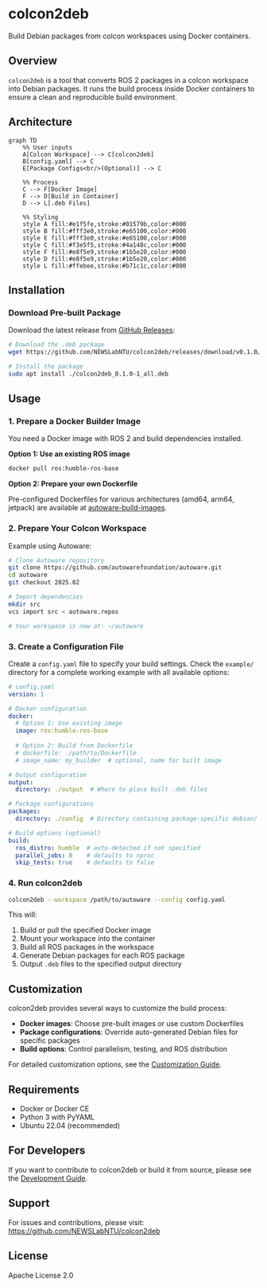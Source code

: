 # colcon2deb

Build Debian packages from colcon workspaces using Docker containers.

## Overview

`colcon2deb` is a tool that converts ROS 2 packages in a colcon workspace into Debian packages. It runs the build process inside Docker containers to ensure a clean and reproducible build environment.

## Architecture

```mermaid
graph TD
    %% User inputs
    A[Colcon Workspace] --> C[colcon2deb]
    B[config.yaml] --> C
    E[Package Configs<br/>(Optional)] --> C
    
    %% Process
    C --> F[Docker Image]
    F --> D[Build in Container]
    D --> L[.deb Files]
    
    %% Styling
    style A fill:#e1f5fe,stroke:#01579b,color:#000
    style B fill:#fff3e0,stroke:#e65100,color:#000
    style E fill:#fff3e0,stroke:#e65100,color:#000
    style C fill:#f3e5f5,stroke:#4a148c,color:#000
    style F fill:#e8f5e9,stroke:#1b5e20,color:#000
    style D fill:#e8f5e9,stroke:#1b5e20,color:#000
    style L fill:#ffebee,stroke:#b71c1c,color:#000
```

## Installation

### Download Pre-built Package

Download the latest release from [GitHub Releases](https://github.com/NEWSLabNTU/colcon2deb/releases/tag/v0.1.0):

```bash
# Download the .deb package
wget https://github.com/NEWSLabNTU/colcon2deb/releases/download/v0.1.0/colcon2deb_0.1.0-1_all.deb

# Install the package
sudo apt install ./colcon2deb_0.1.0-1_all.deb
```


## Usage

### 1. Prepare a Docker Builder Image

You need a Docker image with ROS 2 and build dependencies installed.

**Option 1: Use an existing ROS image**
```bash
docker pull ros:humble-ros-base
```

**Option 2: Prepare your own Dockerfile**

Pre-configured Dockerfiles for various architectures (amd64, arm64, jetpack) are available at [autoware-build-images](https://github.com/NEWSLabNTU/autoware-build-images).


### 2. Prepare Your Colcon Workspace

Example using Autoware:

```bash
# Clone Autoware repository
git clone https://github.com/autowarefoundation/autoware.git
cd autoware
git checkout 2025.02

# Import dependencies
mkdir src
vcs import src < autoware.repos

# Your workspace is now at: ~/autoware
```

### 3. Create a Configuration File

Create a `config.yaml` file to specify your build settings. Check the `example/` directory for a complete working example with all available options:

```yaml
# config.yaml
version: 1

# Docker configuration
docker:
  # Option 1: Use existing image
  image: ros:humble-ros-base
  
  # Option 2: Build from Dockerfile
  # dockerfile: ./path/to/Dockerfile
  # image_name: my_builder  # optional, name for built image

# Output configuration
output:
  directory: ./output  # Where to place built .deb files

# Package configurations
packages:
  directory: ./config  # Directory containing package-specific debian/ folders

# Build options (optional)
build:
  ros_distro: humble  # auto-detected if not specified
  parallel_jobs: 8    # defaults to nproc
  skip_tests: true    # defaults to false
```

### 4. Run colcon2deb

```bash
colcon2deb --workspace /path/to/autoware --config config.yaml
```

This will:
1. Build or pull the specified Docker image
2. Mount your workspace into the container
3. Build all ROS packages in the workspace
4. Generate Debian packages for each ROS package
5. Output `.deb` files to the specified output directory

## Customization

colcon2deb provides several ways to customize the build process:

- **Docker images**: Choose pre-built images or use custom Dockerfiles
- **Package configurations**: Override auto-generated Debian files for specific packages
- **Build options**: Control parallelism, testing, and ROS distribution

For detailed customization options, see the [Customization Guide](CUSTOMIZATION.md).

## Requirements

- Docker or Docker CE
- Python 3 with PyYAML
- Ubuntu 22.04 (recommended)

## For Developers

If you want to contribute to colcon2deb or build it from source, please see the [Development Guide](DEVELOPMENT.md).

## Support

For issues and contributions, please visit: https://github.com/NEWSLabNTU/colcon2deb

## License

Apache License 2.0
